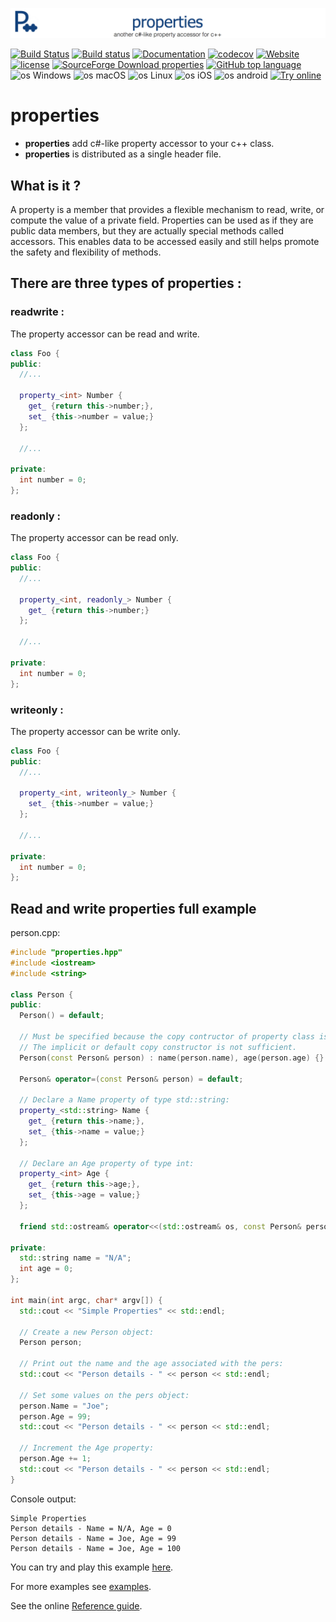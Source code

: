[![properties picture](docs/pictures/properties-banner.png)](https://gammasoft71.wixsite.com/properties)

[![Build Status](https://travis-ci.org/gammasoft71/xtd.properties.svg?branch=master)](https://travis-ci.org/gammasoft71/xtd.properties)
[![Build status](https://ci.appveyor.com/api/projects/status/r3w9ojjiecp4vf8f?svg=true)](https://ci.appveyor.com/project/gammasoft71/xtd-properties)
[![Documentation](https://codedocs.xyz/gammasoft71/xtd.properties.svg)](https://codedocs.xyz/gammasoft71/xtd.properties/)
[![codecov](https://codecov.io/gh/gammasoft71/xtd.properties/branch/master/graph/badge.svg)](https://codecov.io/gh/gammasoft71/xtd.properties)
[![Website](https://img.shields.io/website-up-down-green-red/http/shields.io.svg?label=xtd.properties%20website)](https://gammasoft71.wixsite.com/xtd.properties)
[![license](https://img.shields.io/github/license/gammasoft71/properties.svg)](License.md)
[![SourceForge Download properties](https://img.shields.io/sourceforge/dt/properties.svg)](https://sourceforge.net/projects/properties/files/latest/download)
[![GitHub top language](https://img.shields.io/github/languages/top/gammasoft71/properties.svg)](https://cppreference.com)
![os Windows](https://img.shields.io/badge/os-Windows-004080.svg)
![os macOS](https://img.shields.io/badge/os-macOS-004080.svg)
![os Linux](https://img.shields.io/badge/os-Linux-004080.svg)
![os iOS](https://img.shields.io/badge/os-iOS-004080.svg)
![os android](https://img.shields.io/badge/os-android-004080.svg)
[![Try online](https://img.shields.io/badge/try-online-004080.svg)](https://wandbox.org/permlink/rH8PGQU9G3Auv6va)

# properties

* **properties** add c#-like property accessor to your c++ class.
* **properties** is distributed as a single header file.

## What is it ?

A property is a member that provides a flexible mechanism to read, write, or compute the value of a private field. Properties can be used as if they are public data members, but they are actually special methods called accessors. This enables data to be accessed easily and still helps promote the safety and flexibility of methods.

## There are three types of properties :

### readwrite :

The property accessor can be read and write.

```c++
class Foo {
public:
  //...
  
  property_<int> Number {
    get_ {return this->number;},
    set_ {this->number = value;}
  };
  
  //...
  
private:
  int number = 0;
};
```

### readonly :

The property accessor can be read only.

```c++
class Foo {
public:
  //...
  
  property_<int, readonly_> Number {
    get_ {return this->number;}
  };
  
  //...
  
private:
  int number = 0;
};
```

### writeonly :

The property accessor can be write only.

```c++
class Foo {
public:
  //...
  
  property_<int, writeonly_> Number {
    set_ {this->number = value;}
  };
  
  //...
  
private:
  int number = 0;
};
```

## Read and write properties full example

person.cpp:

```c++
#include "properties.hpp"
#include <iostream>
#include <string>

class Person {
public:
  Person() = default;

  // Must be specified because the copy contructor of property class is deleted.
  // The implicit or default copy constructor is not sufficient.
  Person(const Person& person) : name(person.name), age(person.age) {}

  Person& operator=(const Person& person) = default;
  
  // Declare a Name property of type std::string:
  property_<std::string> Name {
    get_ {return this->name;},
    set_ {this->name = value;}
  };
  
  // Declare an Age property of type int:
  property_<int> Age {
    get_ {return this->age;},
    set_ {this->age = value;}
  };
  
  friend std::ostream& operator<<(std::ostream& os, const Person& person) {return os << "Name = " << person.Name << ", Age = " << person.Age;}
   
private:
  std::string name = "N/A";
  int age = 0;
};

int main(int argc, char* argv[]) {
  std::cout << "Simple Properties" << std::endl;
    
  // Create a new Person object:
  Person person;
  
  // Print out the name and the age associated with the pers:
  std::cout << "Person details - " << person << std::endl;

  // Set some values on the pers object:
  person.Name = "Joe";
  person.Age = 99;
  std::cout << "Person details - " << person << std::endl;

  // Increment the Age property:
  person.Age += 1;
  std::cout << "Person details - " << person << std::endl;
}
```

Console output:

```
Simple Properties
Person details - Name = N/A, Age = 0
Person details - Name = Joe, Age = 99
Person details - Name = Joe, Age = 100
```
You can try and play this example [here](https://wandbox.org/permlink/aA17kJZXhJOYsTpW).

For more examples see [examples](examples).

See the online [Reference guide](https://gammasoft71.github.io/properties-doc/).
